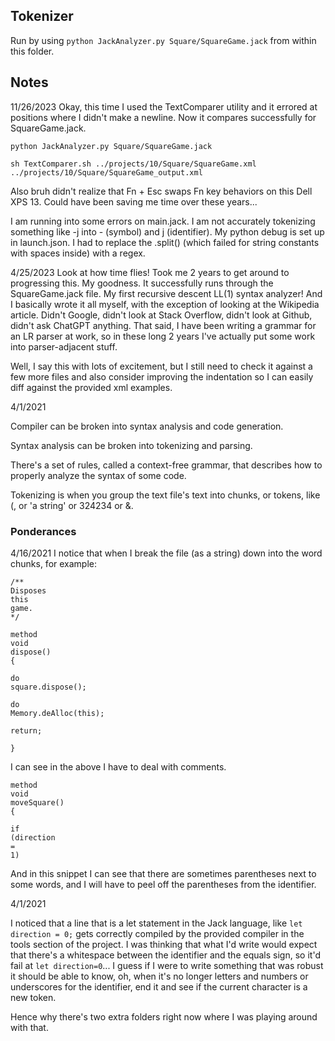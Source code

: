 ## Tokenizer

Run by using `python JackAnalyzer.py Square/SquareGame.jack` from within this folder.

## Notes

11/26/2023
Okay, this time I used the TextComparer utility and it errored at positions where I didn't make a newline. Now it compares successfully for SquareGame.jack.

`python JackAnalyzer.py Square/SquareGame.jack`

`sh TextComparer.sh ../projects/10/Square/SquareGame.xml ../projects/10/Square/SquareGame_output.xml`


Also bruh didn't realize that Fn + Esc swaps Fn key behaviors on this Dell XPS 13. Could have been saving me time over these years... 

I am running into some errors on main.jack. I am not accurately tokenizing something like -j into - (symbol) and j (identifier). My python debug is set up in launch.json. I had to replace the .split() (which failed for string constants with spaces inside) with a regex. 

4/25/2023
Look at how time flies! Took me 2 years to get around to progressing this. My goodness. 
It successfully runs through the SquareGame.jack file. My first recursive descent LL(1) syntax analyzer! And I basically wrote it all myself, with the exception of looking at the Wikipedia article. Didn't Google, didn't look at Stack Overflow, didn't look at Github, didn't ask ChatGPT anything. That said, I have been writing a grammar for an LR parser at work, so in these long 2 years I've actually put some work into parser-adjacent stuff. 

Well, I say this with lots of excitement, but I still need to check it against a few more files and also consider improving the indentation so I can easily diff against the provided xml examples. 

4/1/2021

Compiler can be broken into syntax analysis and code generation.

Syntax analysis can be broken into tokenizing and parsing.

There's a set of rules, called a context-free grammar, that describes how to properly analyze the syntax of some code.

Tokenizing is when you group the text file's text into chunks, or tokens, like (, or 'a string' or 324234 or &.

### Ponderances

4/16/2021
I notice that when I break the file (as a string) down into the word chunks, for example:

```
/**
Disposes
this
game.
*/

method
void
dispose()
{

do
square.dispose();

do
Memory.deAlloc(this);

return;

}
```

I can see in the above I have to deal with comments.

```
method
void
moveSquare()
{

if
(direction
=
1)
```

And in this snippet I can see that there are sometimes parentheses next to some words, and I will have to peel off the parentheses from the identifier.

4/1/2021

I noticed that a line that is a let statement in the Jack language, like `let direction = 0;` gets correctly compiled by the provided compiler in the tools section of the project. I was thinking that what I'd write would expect that there's a whitespace between the identifier and the equals sign, so it'd fail at `let direction=0`... I guess if I were to write something that was robust it should be able to know, oh, when it's no longer letters and numbers or underscores for the identifier, end it and see if the current character is a new token.

Hence why there's two extra folders right now where I was playing around with that.
